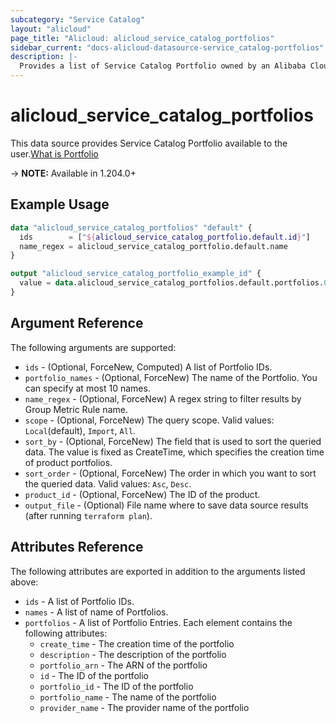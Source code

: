 ```yaml
---
subcategory: "Service Catalog"
layout: "alicloud"
page_title: "Alicloud: alicloud_service_catalog_portfolios"
sidebar_current: "docs-alicloud-datasource-service_catalog-portfolios"
description: |-
  Provides a list of Service Catalog Portfolio owned by an Alibaba Cloud account.
---
```


# alicloud_service_catalog_portfolios

This data source provides Service Catalog Portfolio available to the user.[What is Portfolio](https://www.alibabacloud.com/help/en/servicecatalog/latest/api-doc-servicecatalog-2021-09-01-api-doc-createportfolio)

-> **NOTE:** Available in 1.204.0+

## Example Usage

```terraform
data "alicloud_service_catalog_portfolios" "default" {
  ids        = ["${alicloud_service_catalog_portfolio.default.id}"]
  name_regex = alicloud_service_catalog_portfolio.default.name
}

output "alicloud_service_catalog_portfolio_example_id" {
  value = data.alicloud_service_catalog_portfolios.default.portfolios.0.id
}
```

## Argument Reference

The following arguments are supported:
* `ids` - (Optional, ForceNew, Computed) A list of Portfolio IDs.
* `portfolio_names` - (Optional, ForceNew) The name of the Portfolio. You can specify at most 10 names.
* `name_regex` - (Optional, ForceNew) A regex string to filter results by Group Metric Rule name.
* `scope` - (Optional, ForceNew) The query scope. Valid values: `Local`(default), `Import`, `All`.
* `sort_by` - (Optional, ForceNew) The field that is used to sort the queried data. The value is fixed as CreateTime, which specifies the creation time of product portfolios.
* `sort_order` - (Optional, ForceNew) The order in which you want to sort the queried data. Valid values: `Asc`, `Desc`.
* `product_id` - (Optional, ForceNew) The ID of the product.
* `output_file` - (Optional) File name where to save data source results (after running `terraform plan`).


## Attributes Reference

The following attributes are exported in addition to the arguments listed above:
* `ids` - A list of Portfolio IDs.
* `names` - A list of name of Portfolios.
* `portfolios` - A list of Portfolio Entries. Each element contains the following attributes:
  * `create_time` - The creation time of the portfolio
  * `description` - The description of the portfolio
  * `portfolio_arn` - The ARN of the portfolio
  * `id` - The ID of the portfolio
  * `portfolio_id` - The ID of the portfolio
  * `portfolio_name` - The name of the portfolio
  * `provider_name` - The provider name of the portfolio
